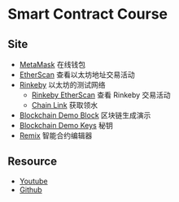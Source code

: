 # Smart Contract Course


## Site

- [MetaMask](https://metamask.io/) 在线钱包
- [EtherScan](https://etherscan.io/) 查看以太坊地址交易活动
- [Rinkeby](https://www.rinkeby.io/) 以太坊的测试网络
  - [Rinkeby EtherScan](https://rinkeby.etherscan.io/) 查看 Rinkeby 交易活动
  - [Chain Link](https://faucets.chain.link/) 获取领水
- [Blockchain Demo Block](https://andersbrownworth.com/blockchain/block) 区块链生成演示
- [Blockchain Demo Keys](https://andersbrownworth.com/blockchain/public-private-keys/keys) 秘钥
- [Remix](https://remix.ethereum.org/) 智能合约编辑器

## Resource

- [Youtube](https://www.youtube.com/watch?v=gyMwXuJrbJQ)
- [Github](https://github.com/smartcontractkit/full-blockchain-solidity-course-js)